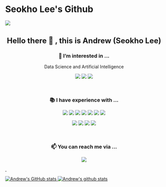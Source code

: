 # Seokho Lee's Github

<!--
[![Hits](https://hits.seeyoufarm.com/api/count/incr/badge.svg?url=https%3A%2F%2Fgithub.com%2Fdltjrgh&count_bg=%233D71C8&title_bg=%23555555&icon=&icon_color=%23E7E7E7&title=Profile+views&edge_flat=true)](https://hits.seeyoufarm.com)
-->

<img src="https://capsule-render.vercel.app/api?type=waving&color=auto&height=300&section=header&text=dltjrgh&fontSize=90" />

<h3 align="center" style="font-size: 1.5rem;">Hello there 👋 , this is Andrew (Seokho Lee)</h3>

<h3 align="center">🌱 I’m interested in ...</h3>
<p align="center">Data Science and Artificial Intelligence</p>
<p align="center">
  <img src="https://img.shields.io/badge/PyTorch-EE4C2C?style=flat-square&logo=PyTorch&logoColor=white"/>
  <img src="https://img.shields.io/badge/TensorFlow-FF6F00?style=flat-square&logo=TensorFlow&logoColor=white"/>
  <img src="https://img.shields.io/badge/R-276DC3?style=flat-square&logo=R&logoColor=white"/>
</p>

<div>&nbsp;</div>

<h3 align="center">📚 I have experience with ...</h3>
<p align="center">
  <img src="https://img.shields.io/badge/React-61DAFB?style=flat-square&logo=React&logoColor=white"/>
  <img src="https://img.shields.io/badge/Bootstrap-7952B3?style=flat-square&logo=Bootstrap&logoColor=white"/>
  <img src="https://img.shields.io/badge/Javascript-F7DF1E?style=flat-square&logo=Javascript&logoColor=white"/>
  <img src="https://img.shields.io/badge/Flask-000000?style=flat-square&logo=Flask&logoColor=white"/>
  <img src="https://img.shields.io/badge/MySQL-4479A1?style=flat-square&logo=MySQL&logoColor=white"/>
  <img src="https://img.shields.io/badge/Amazon_AWS-232F3E?style=flat-square&logo=Amazon-AWS&logoColor=white"/>
  <img src="https://img.shields.io/badge/Elastic_Stack-005571?style=flat-square&logo=Elastic-Stack&logoColor=white"/>
</p>
<p align="center">
  <img src="https://img.shields.io/badge/Git-000000?style=flat-square&logo=Git&logoColor=white"/>
  <img src="https://img.shields.io/badge/Gitkraken-1572B6?style=flat-square&logo=Gitkraken&logoColor=white"/>
  <img src="https://img.shields.io/badge/Docker-2496ED?style=flat-square&logo=Docker&logoColor=white"/>
  <img src="https://img.shields.io/badge/Slack-4A154B?style=flat-square&logo=Slack&logoColor=white"/>
</p>

<div>&nbsp;</div>

<h3 align="center">📫 You can reach me via ...</h3>
<p align="center">
<a href="mailto:andrewleebcs@gmail.com"><img src="https://img.shields.io/badge/Gmail-EA4335?style=flat-square&logo=Gmail&logoColor=white&link=mailto:andrewleebcs@gmail.com"/>
</p>

<div>&nbsp;</div>

![Andrew's GitHub stats](https://github-readme-stats.vercel.app/api?username=dltjrgh&&show_icons=true&theme=react)
[![Andrew's github stats](https://github-readme-stats.vercel.app/api/top-langs/?username=dltjrgh&show_icons=true&hide_border=true&layout=compact&theme=react)](https://github.com/dltjrgh)
